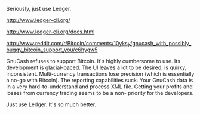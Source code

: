 Seriously, just use Ledger.

http://www.ledger-cli.org/

http://www.ledger-cli.org/docs.html

http://www.reddit.com/r/Bitcoin/comments/10yksy/gnucash_with_possibly_buggy_bitcoin_support_you/c6hygw5

GnuCash refuses to support Bitcoin.  It's highly cumbersome to use.
Its development is glacial-paced.  The UI leaves a lot to be desired, is
quirky, inconsistent.  Multi-currency transactions lose precision (which is
essentially a no-go with Bitcoin).  The reporting capabilities suck.
Your GnuCash data is in a very hard-to-understand and process XML file.
Getting your profits and losses from currency trading seems to be a non-
priority for the developers.

Just use Ledger.  It's so much better.
